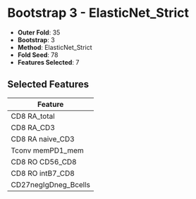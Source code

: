 # Bootstrap 3 - ElasticNet_Strict

- **Outer Fold**: 35
- **Bootstrap**: 3
- **Method**: ElasticNet_Strict
- **Fold Seed**: 78
- **Features Selected**: 7

## Selected Features

| Feature |
|---------|
| CD8 RA_total |
| CD8 RA_CD3 |
| CD8 RA naive_CD3 |
| Tconv memPD1_mem |
| CD8 RO CD56_CD8 |
| CD8 RO intB7_CD8 |
| CD27negIgDneg_Bcells |
